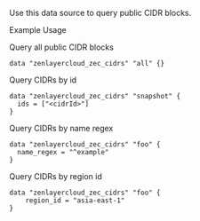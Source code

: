 Use this data source to query public CIDR blocks.

Example Usage

Query all public CIDR blocks

```hcl
data "zenlayercloud_zec_cidrs" "all" {}
```

Query CIDRs by id

```hcl
data "zenlayercloud_zec_cidrs" "snapshot" {
  ids = ["<cidrId>"] 
}
```

Query CIDRs by name regex

```hcl
data "zenlayercloud_zec_cidrs" "foo" {
  name_regex = "^example"
}
```

Query CIDRs by region id

```hcl
data "zenlayercloud_zec_cidrs" "foo" {
	region_id = "asia-east-1"
}
```
